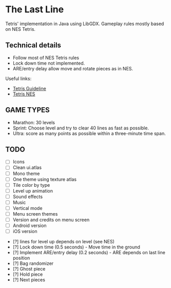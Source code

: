 # The Last Line

Tetris' implementation in Java using LibGDX. Gameplay rules mostly based on NES Tetris.

## Technical details

- Follow most of NES Tetris rules
- Lock down time not implemented.
- ARE/entry delay allow move and rotate pieces as in NES.

Useful links:

- [Tetris Guideline](https://tetris.wiki/Tetris_Guideline)
- [Tetris NES](https://tetris.fandom.com/wiki/Tetris_(NES,_Nintendo))

## GAME TYPES

- Marathon: 30 levels
- Sprint: Choose level and try to clear 40 lines as fast as possible.
- Ultra: score as many points as possible within a three-minute time span.

## TODO
- [ ] Icons
- [ ] Clean ui.atlas
- [ ] Mono theme
- [ ] One theme using texture atlas
- [ ] Tile color by type
- [ ] Level up animation
- [ ] Sound effects
- [ ] Music
- [ ] Vertical mode
- [ ] Menu screen themes
- [ ] Version and credits on menu screen
- [ ] Android version
- [ ] iOS version
- [?] lines for level up depends on level (see NES)
- [?] Lock down time (0.5 seconds) - Move time in the ground
- [?] Implement ARE/entry delay (0.2 seconds) - ARE depends on last line position
- [?] Bag randomizer
- [?] Ghost piece
- [?] Hold piece
- [?] Next pieces
